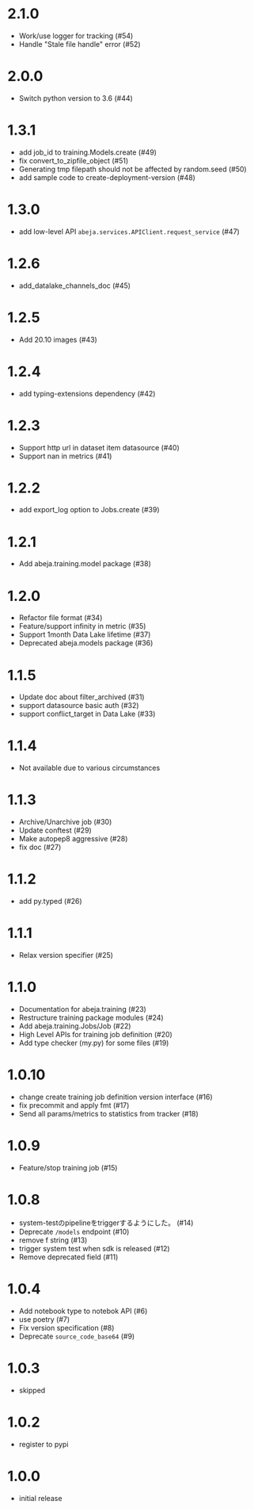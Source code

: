 # 2.1.0
- Work/use logger for tracking (#54)
- Handle "Stale file handle" error (#52)

# 2.0.0
- Switch python version to 3.6 (#44)

# 1.3.1
- add job_id to training.Models.create (#49)
- fix convert_to_zipfile_object (#51)
- Generating tmp filepath should not be affected by random.seed (#50)
- add sample code to create-deployment-version (#48)

# 1.3.0
- add low-level API `abeja.services.APIClient.request_service` (#47)

# 1.2.6
- add_datalake_channels_doc (#45)

# 1.2.5
- Add 20.10 images (#43)

# 1.2.4
- add typing-extensions dependency (#42)

# 1.2.3
- Support http url in dataset item datasource (#40) 
- Support nan in metrics (#41)

# 1.2.2
- add export_log option to Jobs.create (#39)

# 1.2.1
- Add abeja.training.model package (#38)

# 1.2.0
- Refactor file format (#34)
- Feature/support infinity in metric (#35)
- Support 1month Data Lake lifetime (#37)
- Deprecated abeja.models package (#36)

# 1.1.5
- Update doc about filter_archived (#31)
- support datasource basic auth (#32)
- support conflict_target in Data Lake (#33)

# 1.1.4
- Not available due to various circumstances

# 1.1.3
- Archive/Unarchive job (#30)
- Update conftest (#29)
- Make autopep8 aggressive (#28)    
- fix doc (#27)    

# 1.1.2
- add py.typed (#26)

# 1.1.1
- Relax version specifier (#25)

# 1.1.0
- Documentation for abeja.training (#23)
- Restructure training package modules (#24)
- Add abeja.training.Jobs/Job (#22)
- High Level APIs for training job definition (#20)
- Add type checker (my.py) for some files (#19)

# 1.0.10
- change create training job definition version interface (#16)
- fix precommit and apply fmt (#17)
- Send all params/metrics to statistics from tracker (#18)

# 1.0.9
- Feature/stop training job (#15)

# 1.0.8
- system-testのpipelineをtriggerするようにした。 (#14)
- Deprecate `/models` endpoint (#10) 
- remove f string (#13)
- trigger system test when sdk is released (#12)
- Remove deprecated field (#11)

# 1.0.4
- Add notebook type to notebok API (#6)
- use poetry (#7)
- Fix version specification (#8)
- Deprecate `source_code_base64` (#9)

# 1.0.3
- skipped

# 1.0.2
- register to pypi

# 1.0.0
- initial release

